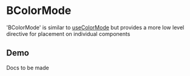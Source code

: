 # BColorMode

<div class="lead mb-5">

'BColorMode' is similar to [useColorMode](../composables/useColorMode.md) but provides a more low level directive for placement on individual components

</div>

## Demo

Docs to be made
